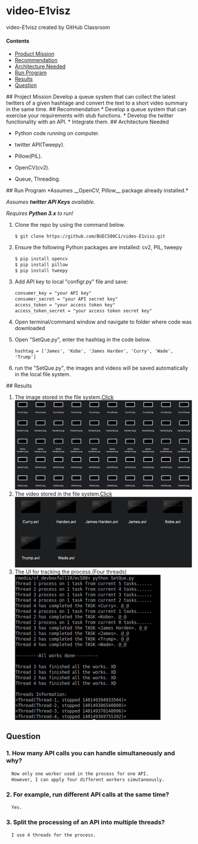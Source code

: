 # video-E1visz
video-E1visz created by GitHub Classroom

#### Contents

* [Product Mission](#product-mission)
* [Recommendation](#Recommendation)
* [Architecture Needed](#architecture-needed)
* [Run Program](#run-program)
* [Results](#test-cases)
* [Question](#lessons-learned)

<a name="product-mission"/>
## Project Mission
Develop a queue system that can collect the latest twitters of a given hashtage and convert the text to a short video summary in the same time.  

<a name="Recommendation"/>
## Recommendation
* Develop a queue system that can exercise your requirements with stub functions.  
* Develop the twitter functionality with an API.  
* Integrate them.  

<a name="architecture-needed"/>
## Architecture Needed

* Python code running on computer.    

* twitter API(Tweepy).  

* Pillow(PIL).  

* OpenCV(cv2).  

* Queue, Threading.  

<a name="run-program"/>
## Run Program
*Assumes __OpenCV, Pillow__ package already installed.*

*Assumes __twitter API Keys__ available.*

*Requires __Python 3.x__ to run!*

1. Clone the repo by using the command below.
   ```
   $ git clone https://github.com/BUEC500C1/video-E1visz.git
   ```

2. Ensure the following Python packages are installed: cv2, PIL, tweepy
   ```
   $ pip install opencv  
   $ pip install pillow
   $ pip install tweepy
   ```
3. Add API key to local "configr.py" file and save:  
   ```
   consumer_key = "your API key"
   consumer_secret = "your API secret key"
   access_token = "your access token key"
   access_token_secret = "your access token secret key"
   ```
4. Open terminal/command window and navigate to folder where code was downloaded

5. Open "SetQue.py", enter the hashtag in the code below.
   ```
   hashtag = ['James', 'Kobe', 'James Harden', 'Curry', 'Wade', 'Trump']
   ```
6. run the "SetQue.py", the images and videos will be saved automatically in the local file system.

<a name="test-cases"/>
## Results

1. The image stored in the file system.[Click](https://github.com/BUEC500C1/video-E1visz/tree/master/img)  
   <img src="img/Img result.png">
2. The video stored in the file system.[Click](https://github.com/BUEC500C1/video-E1visz/tree/master/Video)  
   <img src="img/Video result.png">
3. The UI for tracking the process.(Four threads)  
   <img src="img/Interface.png">

<a name="lessons-learned"/>

## Question

### 1. How many API calls you can handle simultaneously and why?  
      Now only one worker used in the process for one API. 
      However, I can apply four different workers simutaneously.
### 2. For example, run different API calls at the same time?  
      Yes.
### 3. Split the processing of an API into multiple threads?  
      I use 4 threads for the process. 




